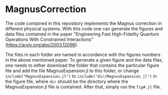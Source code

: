 # MagnusCorrection
The code contained in this repository implements the Magnus correction in different physical systems. With this code one can generate the figures and data files contained in the paper "Engineering Fast High-Fidelity Quantum Operations With Constrained Interactions" (https://arxiv.org/abs/2003.12096).

The files in each folder are named in accordance with the figures numbers in the above mentioned paper. To generate a given figure and the data files, one needs to either download the folder that contains the particular figure file and add the file MagnusExpansion.jl to this folder, or change `include("MagnusExpansion.jl")` to `include("dir/MagnusExpansion.jl")` in the figure file, where `dir` should be the directory where the MagnusExpansion.jl file is contained. After that, simply run the `fig#.jl` file.
